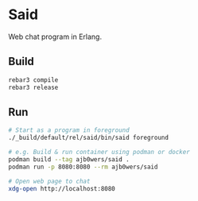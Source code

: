 # Said

Web chat program in Erlang.

## Build

```Bash
rebar3 compile
rebar3 release
```

## Run

```Bash
# Start as a program in foreground
./_build/default/rel/said/bin/said foreground

# e.g. Build & run container using podman or docker
podman build --tag ajb0wers/said .
podman run -p 8080:8080 --rm ajb0wers/said

# Open web page to chat
xdg-open http://localhost:8080
```

